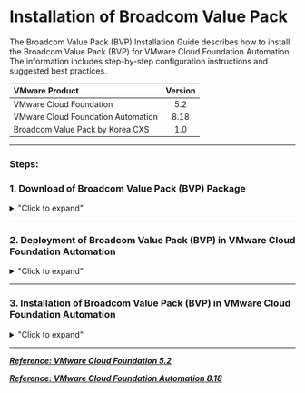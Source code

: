 
# Installation of Broadcom Value Pack 

The Broadcom Value Pack (BVP) Installation Guide describes how to install the Broadcom Value Pack (BVP) for VMware Cloud Foundation Automation. The information includes step-by-step configuration instructions and suggested best practices.

| VMware Product                              | Version               |
|:--------------------------------------------|:---------------------:|
| VMware Cloud Foundation                     |     5.2               |     
| VMware Cloud Foundation Automation          |     8.18              |
| Broadcom Value Pack by Korea CXS            |     1.0               |

---

### Steps:

### 1. Download of Broadcom Value Pack (BVP) Package
<details>
<summary>"Click to expand"</summary>

Download Broadcom Value Pack 1.0 Package file [download package ](https://github.com/sophiacho/Broadcom-Value-Pack-by-Korea-CXS/raw/refs/heads/main/com.bvp.package)



</details>

---

### 2. Deployment of Broadcom Value Pack (BVP) in VMware Cloud Foundation Automation
<details>
<summary>"Click to expand"</summary>


- **From VMware Cloud Foundation Automation, go to Orchestrator.**  
	<p align="center">
	  <img width=75% height=75% src="https://github.com/sophiacho/Broadcom-Value-Pack-by-Korea-CXS/raw/refs/heads/main/assets/Select_Orchestrator.png">
	</p>

- **Select Package file.**  
	<p align="center">
	  <img width=75% height=75% src="https://github.com/sophiacho/Broadcom-Value-Pack-by-Korea-CXS/raw/refs/heads/main/assets/Assets_Packages.png">
	</p>

- **Review Broadcom Value Pack Package details and import Package file**  
	<p align="center">
	  <img width=75% height=75% src="https://github.com/sophiacho/Broadcom-Value-Pack-by-Korea-CXS/raw/refs/heads/main/assets/Packages_Import.png">
	</p>

</details>

---


### 3. Installation of Broadcom Value Pack (BVP) in VMware Cloud Foundation Automation


<details>
<summary>"Click to expand"</summary>


- **From VMware Cloud Foundation Automation, go to Orchestrator.**  
	<p align="center">
	  <img width=75% height=75% src="https://github.com/sophiacho/Broadcom-Value-Pack-by-Korea-CXS/raw/refs/heads/main/assets/Select_Orchestrator.png">
	</p>

- **Select Library Workflows.**  
	<p align="center">
	  <img width=75% height=75% src="https://github.com/sophiacho/Broadcom-Value-Pack-by-Korea-CXS/raw/refs/heads/main/assets/Library_Workflows.png">
	</p>

- **Select Install Value Pack Workflow and select Admin Project and Backup Source to install.**  
	<p align="center">
	  <img width=75% height=75% src="https://github.com/sophiacho/Broadcom-Value-Pack-by-Korea-CXS/raw/refs/heads/main/assets/Install Value Pack_Workflow.png">
	</p>

- **Review Custom Resources of Broadcom Value Pack.**  
	<p align="center">
	  <img width=75% height=75% src="https://github.com/sophiacho/Broadcom-Value-Pack-by-Korea-CXS/raw/refs/heads/main/assets/Custom_Resources.png">
	</p>

 - **Review Extensibility Library Actions of Broadcom Value Pack.**  
	<p align="center">
	  <img width=75% height=75% src="https://github.com/sophiacho/Broadcom-Value-Pack-by-Korea-CXS/raw/refs/heads/main/assets/Library_Actions_1.png">
	</p>

 	<p align="center">
	  <img width=75% height=75% src="https://github.com/sophiacho/Broadcom-Value-Pack-by-Korea-CXS/raw/refs/heads/main/assets/Library_Actions_2.png">
	</p>
 
 	<p align="center">
	  <img width=75% height=75% src="https://github.com/sophiacho/Broadcom-Value-Pack-by-Korea-CXS/raw/refs/heads/main/assets/Library_Actions_3.png">
	</p>
 
</details>

---


[***Reference: VMware Cloud Foundation 5.2***](https://techdocs.broadcom.com/us/en/vmware-cis/vcf/vcf-5-2-and-earlier/5-2.html)


[***Reference: VMware Cloud Foundation Automation 8.18***](https://techdocs.broadcom.com/us/en/vmware-cis/aria/aria-automation/8-18.html)
